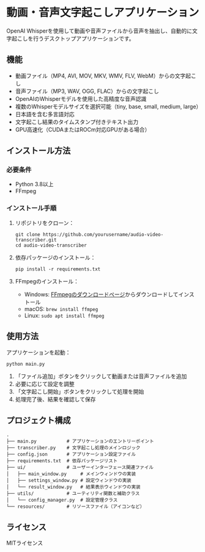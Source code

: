 # 動画・音声文字起こしアプリケーション

OpenAI Whisperを使用して動画や音声ファイルから音声を抽出し、自動的に文字起こしを行うデスクトップアプリケーションです。

## 機能

- 動画ファイル（MP4, AVI, MOV, MKV, WMV, FLV, WebM）からの文字起こし
- 音声ファイル（MP3, WAV, OGG, FLAC）からの文字起こし
- OpenAIのWhisperモデルを使用した高精度な音声認識
- 複数のWhisperモデルサイズを選択可能（tiny, base, small, medium, large）
- 日本語を含む多言語対応
- 文字起こし結果のタイムスタンプ付きテキスト出力
- GPU高速化（CUDAまたはROCm対応GPUがある場合）

## インストール方法

### 必要条件

- Python 3.8以上
- FFmpeg

### インストール手順

1. リポジトリをクローン：
   ```
   git clone https://github.com/yourusername/audio-video-transcriber.git
   cd audio-video-transcriber
   ```

2. 依存パッケージのインストール：
   ```
   pip install -r requirements.txt
   ```

3. FFmpegのインストール：
   - Windows: [FFmpegのダウンロードページ](https://ffmpeg.org/download.html)からダウンロードしてインストール
   - macOS: `brew install ffmpeg`
   - Linux: `sudo apt install ffmpeg`

## 使用方法

アプリケーションを起動：
```
python main.py
```

1. 「ファイル追加」ボタンをクリックして動画または音声ファイルを追加
2. 必要に応じて設定を調整
3. 「文字起こし開始」ボタンをクリックして処理を開始
4. 処理完了後、結果を確認して保存

## プロジェクト構成

```
.
├── main.py           # アプリケーションのエントリーポイント
├── transcriber.py    # 文字起こし処理のメインロジック
├── config.json       # アプリケーション設定ファイル
├── requirements.txt  # 依存パッケージリスト
├── ui/               # ユーザーインターフェース関連ファイル
│   ├── main_window.py     # メインウィンドウの実装
│   ├── settings_window.py # 設定ウィンドウの実装
│   └── result_window.py   # 結果表示ウィンドウの実装
├── utils/            # ユーティリティ関数と補助クラス
│   └── config_manager.py  # 設定管理クラス
└── resources/        # リソースファイル（アイコンなど）
```

## ライセンス

MITライセンス 